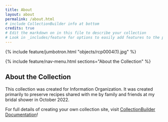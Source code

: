 ```yaml
---
title: About
layout: about
permalink: /about.html
# include CollectionBuilder info at bottom
credits: true
# Edit the markdown on in this file to describe your collection
# Look in _includes/feature for options to easily add features to the page
---
```


{% include feature/jumbotron.html "objects/rcp0004(1).jpg" %}

{% include feature/nav-menu.html sections="About the Collection" %}

## About the Collection

This collection was created for Information Organization. It was created primarily to preserve recipes shared with me by family and friends at my bridal shower in October 2022.  

For full details of creating your own collection site, visit [CollectionBuilder Documentation](https://collectionbuilder.github.io/cb-docs/)!
 
 
